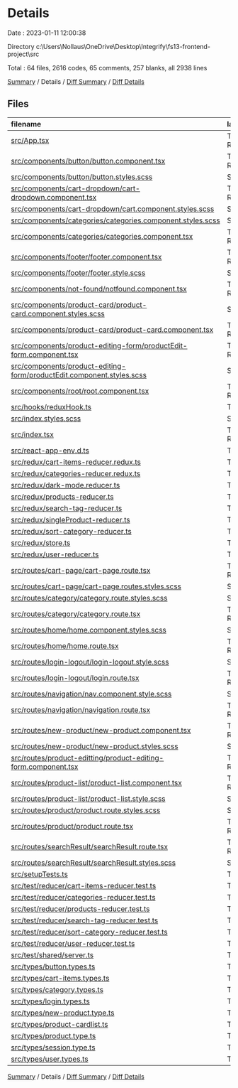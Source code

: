 # Details

Date : 2023-01-11 12:00:38

Directory c:\\Users\\Nollaus\\OneDrive\\Desktop\\Integrify\\fs13-frontend-project\\src

Total : 64 files,  2616 codes, 65 comments, 257 blanks, all 2938 lines

[Summary](results.md) / Details / [Diff Summary](diff.md) / [Diff Details](diff-details.md)

## Files
| filename | language | code | comment | blank | total |
| :--- | :--- | ---: | ---: | ---: | ---: |
| [src/App.tsx](/src/App.tsx) | TypeScript React | 42 | 8 | 3 | 53 |
| [src/components/button/button.component.tsx](/src/components/button/button.component.tsx) | TypeScript React | 25 | 0 | 4 | 29 |
| [src/components/button/button.styles.scss](/src/components/button/button.styles.scss) | SCSS | 10 | 0 | 1 | 11 |
| [src/components/cart-dropdown/cart-dropdown.component.tsx](/src/components/cart-dropdown/cart-dropdown.component.tsx) | TypeScript React | 46 | 0 | 4 | 50 |
| [src/components/cart-dropdown/cart.component.styles.scss](/src/components/cart-dropdown/cart.component.styles.scss) | SCSS | 43 | 0 | 3 | 46 |
| [src/components/categories/categories.component.styles.scss](/src/components/categories/categories.component.styles.scss) | SCSS | 26 | 0 | 4 | 30 |
| [src/components/categories/categories.component.tsx](/src/components/categories/categories.component.tsx) | TypeScript React | 37 | 0 | 6 | 43 |
| [src/components/footer/footer.component.tsx](/src/components/footer/footer.component.tsx) | TypeScript React | 34 | 0 | 3 | 37 |
| [src/components/footer/footer.style.scss](/src/components/footer/footer.style.scss) | SCSS | 25 | 0 | 3 | 28 |
| [src/components/not-found/notfound.component.tsx](/src/components/not-found/notfound.component.tsx) | TypeScript React | 7 | 0 | 2 | 9 |
| [src/components/product-card/product-card.component.styles.scss](/src/components/product-card/product-card.component.styles.scss) | SCSS | 41 | 7 | 3 | 51 |
| [src/components/product-card/product-card.component.tsx](/src/components/product-card/product-card.component.tsx) | TypeScript React | 118 | 0 | 12 | 130 |
| [src/components/product-editing-form/productEdit-form.component.tsx](/src/components/product-editing-form/productEdit-form.component.tsx) | TypeScript React | 114 | 0 | 7 | 121 |
| [src/components/product-editing-form/productEdit.component.styles.scss](/src/components/product-editing-form/productEdit.component.styles.scss) | SCSS | 91 | 0 | 3 | 94 |
| [src/components/root/root.component.tsx](/src/components/root/root.component.tsx) | TypeScript React | 14 | 0 | 5 | 19 |
| [src/hooks/reduxHook.ts](/src/hooks/reduxHook.ts) | TypeScript | 4 | 1 | 4 | 9 |
| [src/index.styles.scss](/src/index.styles.scss) | SCSS | 5 | 3 | 2 | 10 |
| [src/index.tsx](/src/index.tsx) | TypeScript React | 24 | 3 | 5 | 32 |
| [src/react-app-env.d.ts](/src/react-app-env.d.ts) | TypeScript | 0 | 1 | 1 | 2 |
| [src/redux/cart-items-reducer.redux.ts](/src/redux/cart-items-reducer.redux.ts) | TypeScript | 38 | 0 | 6 | 44 |
| [src/redux/categories-reducer.redux.ts](/src/redux/categories-reducer.redux.ts) | TypeScript | 66 | 0 | 3 | 69 |
| [src/redux/dark-mode.reducer.ts](/src/redux/dark-mode.reducer.ts) | TypeScript | 13 | 0 | 3 | 16 |
| [src/redux/products-reducer.ts](/src/redux/products-reducer.ts) | TypeScript | 130 | 0 | 7 | 137 |
| [src/redux/search-tag-reducer.ts](/src/redux/search-tag-reducer.ts) | TypeScript | 13 | 0 | 3 | 16 |
| [src/redux/singleProduct-reducer.ts](/src/redux/singleProduct-reducer.ts) | TypeScript | 41 | 0 | 4 | 45 |
| [src/redux/sort-category-reducer.ts](/src/redux/sort-category-reducer.ts) | TypeScript | 13 | 0 | 3 | 16 |
| [src/redux/store.ts](/src/redux/store.ts) | TypeScript | 50 | 0 | 7 | 57 |
| [src/redux/user-reducer.ts](/src/redux/user-reducer.ts) | TypeScript | 130 | 0 | 6 | 136 |
| [src/routes/cart-page/cart-page.route.tsx](/src/routes/cart-page/cart-page.route.tsx) | TypeScript React | 82 | 0 | 8 | 90 |
| [src/routes/cart-page/cart-page.routes.styles.scss](/src/routes/cart-page/cart-page.routes.styles.scss) | SCSS | 49 | 0 | 7 | 56 |
| [src/routes/category/category.route.styles.scss](/src/routes/category/category.route.styles.scss) | SCSS | 0 | 0 | 1 | 1 |
| [src/routes/category/category.route.tsx](/src/routes/category/category.route.tsx) | TypeScript React | 39 | 0 | 6 | 45 |
| [src/routes/home/home.component.styles.scss](/src/routes/home/home.component.styles.scss) | SCSS | 8 | 0 | 1 | 9 |
| [src/routes/home/home.route.tsx](/src/routes/home/home.route.tsx) | TypeScript React | 26 | 0 | 4 | 30 |
| [src/routes/login-logout/login-logout.style.scss](/src/routes/login-logout/login-logout.style.scss) | SCSS | 49 | 0 | 5 | 54 |
| [src/routes/login-logout/login.route.tsx](/src/routes/login-logout/login.route.tsx) | TypeScript React | 139 | 6 | 13 | 158 |
| [src/routes/navigation/nav.component.style.scss](/src/routes/navigation/nav.component.style.scss) | SCSS | 76 | 0 | 6 | 82 |
| [src/routes/navigation/navigation.route.tsx](/src/routes/navigation/navigation.route.tsx) | TypeScript React | 116 | 1 | 17 | 134 |
| [src/routes/new-product/new-product.component.tsx](/src/routes/new-product/new-product.component.tsx) | TypeScript React | 115 | 0 | 9 | 124 |
| [src/routes/new-product/new-product.styles.scss](/src/routes/new-product/new-product.styles.scss) | SCSS | 42 | 0 | 3 | 45 |
| [src/routes/product-editting/product-editing-form.component.tsx](/src/routes/product-editting/product-editing-form.component.tsx) | TypeScript React | 14 | 0 | 4 | 18 |
| [src/routes/product-list/product-list.component.tsx](/src/routes/product-list/product-list.component.tsx) | TypeScript React | 44 | 0 | 6 | 50 |
| [src/routes/product-list/product-list.style.scss](/src/routes/product-list/product-list.style.scss) | SCSS | 15 | 0 | 2 | 17 |
| [src/routes/product/product.route.styles.scss](/src/routes/product/product.route.styles.scss) | SCSS | 34 | 0 | 2 | 36 |
| [src/routes/product/product.route.tsx](/src/routes/product/product.route.tsx) | TypeScript React | 37 | 0 | 4 | 41 |
| [src/routes/searchResult/searchResult.route.tsx](/src/routes/searchResult/searchResult.route.tsx) | TypeScript React | 42 | 0 | 5 | 47 |
| [src/routes/searchResult/searchResult.styles.scss](/src/routes/searchResult/searchResult.styles.scss) | SCSS | 14 | 0 | 1 | 15 |
| [src/setupTests.ts](/src/setupTests.ts) | TypeScript | 1 | 4 | 1 | 6 |
| [src/test/reducer/cart-items-reducer.test.ts](/src/test/reducer/cart-items-reducer.test.ts) | TypeScript | 48 | 0 | 4 | 52 |
| [src/test/reducer/categories-reducer.test.ts](/src/test/reducer/categories-reducer.test.ts) | TypeScript | 28 | 0 | 3 | 31 |
| [src/test/reducer/products-reducer.test.ts](/src/test/reducer/products-reducer.test.ts) | TypeScript | 70 | 14 | 6 | 90 |
| [src/test/reducer/search-tag-reducer.test.ts](/src/test/reducer/search-tag-reducer.test.ts) | TypeScript | 22 | 0 | 2 | 24 |
| [src/test/reducer/sort-category-reducer.test.ts](/src/test/reducer/sort-category-reducer.test.ts) | TypeScript | 22 | 0 | 1 | 23 |
| [src/test/reducer/user-reducer.test.ts](/src/test/reducer/user-reducer.test.ts) | TypeScript | 43 | 1 | 5 | 49 |
| [src/test/shared/server.ts](/src/test/shared/server.ts) | TypeScript | 169 | 16 | 4 | 189 |
| [src/types/button.types.ts](/src/types/button.types.ts) | TypeScript | 5 | 0 | 0 | 5 |
| [src/types/cart-items.types.ts](/src/types/cart-items.types.ts) | TypeScript | 7 | 0 | 0 | 7 |
| [src/types/category.types.ts](/src/types/category.types.ts) | TypeScript | 5 | 0 | 0 | 5 |
| [src/types/login.types.ts](/src/types/login.types.ts) | TypeScript | 4 | 0 | 0 | 4 |
| [src/types/new-product.type.ts](/src/types/new-product.type.ts) | TypeScript | 11 | 0 | 1 | 12 |
| [src/types/product-cardlist.ts](/src/types/product-cardlist.ts) | TypeScript | 6 | 0 | 0 | 6 |
| [src/types/product.type.ts](/src/types/product.type.ts) | TypeScript | 11 | 0 | 3 | 14 |
| [src/types/session.type.ts](/src/types/session.type.ts) | TypeScript | 3 | 0 | 0 | 3 |
| [src/types/user.types.ts](/src/types/user.types.ts) | TypeScript | 20 | 0 | 6 | 26 |

[Summary](results.md) / Details / [Diff Summary](diff.md) / [Diff Details](diff-details.md)